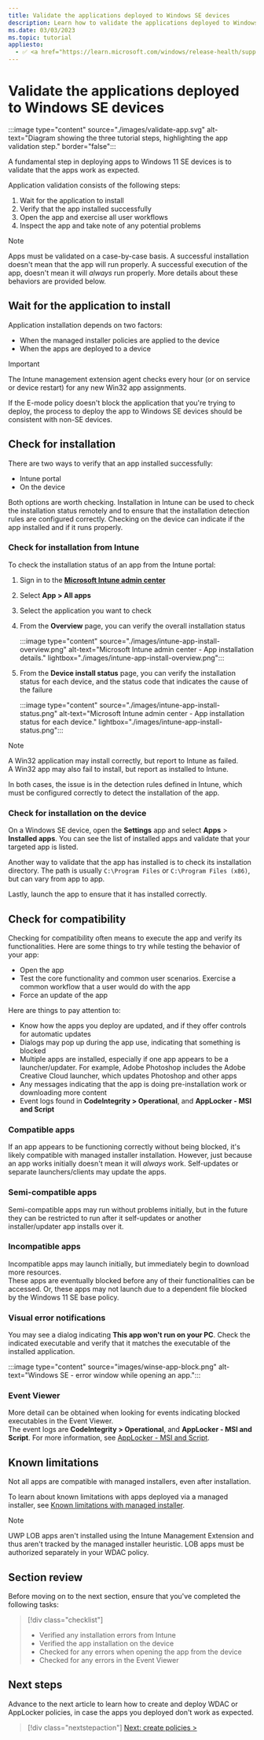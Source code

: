 ```yaml
---
title: Validate the applications deployed to Windows SE devices
description: Learn how to validate the applications deployed to Windows SE devices via Intune.
ms.date: 03/03/2023
ms.topic: tutorial
appliesto:
  - ✅ <a href="https://learn.microsoft.com/windows/release-health/supported-versions-windows-client" target="_blank">Windows 11 SE, version 22H2 and later</a>
---
```


# Validate the applications deployed to Windows SE devices

:::image type="content" source="./images/validate-app.svg" alt-text="Diagram showing the three tutorial steps, highlighting the app validation step." border="false":::

A fundamental step in deploying apps to Windows 11 SE devices is to validate that the apps work as expected.

Application validation consists of the following steps:

1. Wait for the application to install
1. Verify that the app installed successfully
1. Open the app and exercise all user workflows
1. Inspect the app and take note of any potential problems

> [!NOTE]
> Apps must be validated on a case-by-case basis. A successful installation doesn't mean that the app will run properly. A successful execution of the app, doesn't mean it will *always* run properly. More details about these behaviors are provided below.

## Wait for the application to install

Application installation depends on two factors:

- When the managed installer policies are applied to the device
- When the apps are deployed to a device

> [!IMPORTANT]
> The Intune management extension agent checks every hour (or on service or device restart) for any new Win32 app assignments.

If the E-mode policy doesn't block the application that you're trying to deploy, the process to deploy the app to Windows SE devices should be consistent with non-SE devices.

## Check for installation

There are two ways to verify that an app installed successfully:

- Intune portal
- On the device

Both options are worth checking. Installation in Intune can be used to check the installation status remotely and to ensure that the installation detection rules are configured correctly. Checking on the device can indicate if the app  installed and if it runs properly.

### Check for installation from Intune

To check the installation status of an app from the Intune portal:

1. Sign in to the <a href="https://intune.microsoft.com/" target="_blank"><b>Microsoft Intune admin center</b></a>
1. Select **App > All apps**
1. Select the application you want to check
1. From the **Overview** page, you can verify the overall installation status
    
    :::image type="content" source="./images/intune-app-install-overview.png" alt-text="Microsoft Intune admin center - App installation details." lightbox="./images/intune-app-install-overview.png":::

1. From the **Device install status** page, you can verify the installation status for each device, and the status code that indicates the cause of the failure
    
    :::image type="content" source="./images/intune-app-install-status.png" alt-text="Microsoft Intune admin center - App installation status for each device." lightbox="./images/intune-app-install-status.png":::

> [!NOTE]
> A Win32 application may install correctly, but report to Intune as failed.\
> A Win32 app may also fail to install, but report as installed to Intune.
>
> In both cases, the issue is in the detection rules defined in Intune, which must be configured correctly to detect the installation of the app.

### Check for installation on the device

On a Windows SE device, open the **Settings** app and select **Apps** > **Installed apps**. You can see the list of installed apps and validate that your targeted app is listed.

Another way to validate that the app has installed is to check its installation directory. The path is usually `C:\Program Files` or `C:\Program Files (x86)`, but can vary from app to app.

Lastly, launch the app to ensure that it has installed correctly.

## Check for compatibility

Checking for compatibility often means to execute the app and verify its functionalities. Here are some things to try while testing the behavior of your app:

- Open the app
- Test the core functionality and common user scenarios. Exercise a common workflow that a user would do with the app
- Force an update of the app

Here are things to pay attention to:

- Know how the apps you deploy are updated, and if they offer controls for automatic updates
- Dialogs may pop up during the app use, indicating that something is blocked
- Multiple apps are installed, especially if one app appears to be a launcher/updater. For example, Adobe Photoshop includes the Adobe Creative Cloud launcher, which updates Photoshop and other apps
- Any messages indicating that the app is doing pre-installation work or downloading more content
- Event logs found in **CodeIntegrity > Operational**, and **AppLocker - MSI and Script**

### Compatible apps

If an app appears to be functioning correctly without being blocked, it's likely compatible with managed installer installation.
However, just because an app works initially doesn't mean it will *always* work. Self-updates or separate launchers/clients may update the apps.

### Semi-compatible apps

Semi-compatible apps may run without problems initially, but in the future they can be restricted to run after it self-updates or another installer/updater app installs over it.

### Incompatible apps

Incompatible apps may launch initially, but immediately begin to download more resources.\
These apps are eventually blocked before any of their functionalities can be accessed. Or, these apps may not launch due to a dependent file blocked by the Windows 11 SE base policy.

### Visual error notifications

You may see a dialog indicating **This app won't run on your PC**. Check the indicated executable and verify that it matches the executable of the installed application.

:::image type="content" source="images/winse-app-block.png" alt-text="Windows SE - error window while opening an app.":::

### Event Viewer

More detail can be obtained when looking for events indicating blocked executables in the Event Viewer.\
The event logs are **CodeIntegrity > Operational**, and **AppLocker - MSI and Script**. For more information, see [AppLocker - MSI and Script](troubleshoot.md#applocker---msi-and-script).

## Known limitations

Not all apps are compatible with managed installers, even after installation.

To learn about known limitations with apps deployed via a managed installer, see [Known limitations with managed installer][WIN-1].

> [!NOTE]
> UWP LOB apps aren't installed using the Intune Management Extension and thus aren't tracked by the managed installer heuristic. LOB apps must be authorized separately in your WDAC policy.

## Section review

Before moving on to the next section, ensure that you've completed the following tasks:

> [!div class="checklist"]
> - Verified any installation errors from Intune
> - Verified the app installation on the device
> - Checked for any errors when opening the app from the device
> - Checked for any errors in the Event Viewer

## Next steps

Advance to the next article to learn how to create and deploy WDAC or AppLocker policies, in case the apps you deployed don't work as expected.

> [!div class="nextstepaction"]
> [Next: create policies >](create-policies.md)

[M365-1]: /microsoft-365/education/deploy/microsoft-store-for-education

[WIN-1]: /windows/security/threat-protection/windows-defender-application-control/configure-authorized-apps-deployed-with-a-managed-installer#known-limitations-with-managed-installer
[WIN-2]: /windows/msix/
[WIN-3]: /windows/security/threat-protection/windows-defender-application-control/manage-packaged-apps-with-windows-defender-application-control